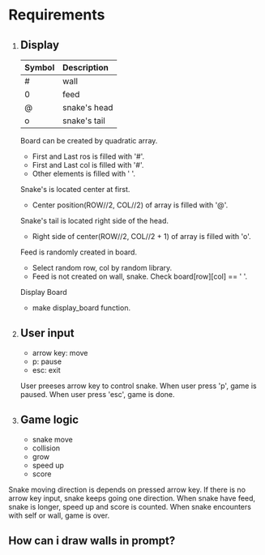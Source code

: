 # Requirements
1. __Display__
   ---
   |Symbol            |Description |
   | :--------------- | :--------- |
   |#                 |wall        |
   |0                 |feed        |
   |@                 |snake's head|
   |o                 |snake's tail|           
  
   Board can be created by quadratic array.
   - First and Last ros is filled with '#'.
   - First and Last col is filled with '#'.
   - Other elements is filled with ' '.   
  
   Snake's is located center at first.
   - Center position(ROW//2, COL//2) of array is filled with '@'.
  
   Snake's tail is located right side of the head.
   - Right side of center(ROW//2, COL//2 + 1) of array is filled with 'o'.
   
   Feed is randomly created in board.
   - Select random row, col by random library.
   - Feed is not created on wall, snake. Check board[row][col] == ' '.
  
   Display Board
   - make display_board function.

3. __User input__
   ---
    - arrow key: move 
    - p: pause
    - esc: exit   
    
    User preeses arrow key to control snake. When user press 'p', game is paused. When user press 'esc', game is done.

    
4. __Game logic__
   ---
    - snake move
    - collision
    - grow
    - speed up
    - score

Snake moving direction is depends on pressed arrow key. If there is no arrow key input, snake keeps going one direction. When snake have feed, snake is longer, speed up and score is counted. When snake encounters with self or wall, game is over.

## How can i draw walls in prompt?
